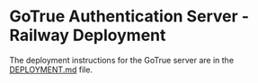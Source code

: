 # GoTrue Authentication Server - Railway Deployment

The deployment instructions for the GoTrue server are in the [DEPLOYMENT.md](../../DEPLOYMENT.md) file.